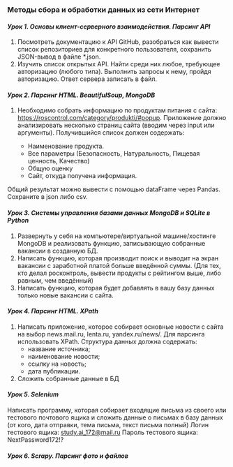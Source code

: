 ### Методы сбора и обработки данных из сети Интернет

#### _Урок 1. Основы клиент-серверного взаимодействия. Парсинг API_
1. Посмотреть документацию к API GitHub, разобраться как вывести список репозиториев для конкретного пользователя, сохранить JSON-вывод в файле *.json.
2. Изучить список открытых API. Найти среди них любое, требующее авторизацию (любого типа). Выполнить запросы к нему, пройдя авторизацию. Ответ сервера записать в файл.

#### _Урок 2. Парсинг HTML. BeautifulSoup, MongoDB_

1. Необходимо собрать информацию по продуктам питания с сайта: https://roscontrol.com/category/produkti/#popup. Приложение должно анализировать несколько страниц сайта (вводим через input или аргументы).
Получившийся список должен содержать:

    - Наименование продукта.
    - Все параметры (Безопасность, Натуральность, Пищевая ценность, Качество)
    - Общую оценку
    - Сайт, откуда получена информация.

Общий результат можно вывести с помощью dataFrame через Pandas. Сохраните в json либо csv.

#### _Урок 3. Системы управления базами данных MongoDB и SQLite в Python_

1. Развернуть у себя на компьютере/виртуальной машине/хостинге MongoDB и реализовать функцию, записывающую собранные вакансии в созданную БД.
2. Написать функцию, которая производит поиск и выводит на экран вакансии с заработной платой больше введённой суммы. (Для тех, кто делал росконтроль, вывести продукты с рейтингом выше, либо равным, чем введённый)
3. Написать функцию, которая будет добавлять в вашу базу данных только новые вакансии с сайта.

#### _Урок 4. Парсинг HTML. XPath_

1. Написать приложение, которое собирает основные новости с сайта на выбор news.mail.ru, lenta.ru, yandex.ru/news/. Для парсинга использовать XPath. Структура данных должна содержать:
    - название источника;
    - наименование новости;
    - ссылку на новость;
    - дата публикации.
2. Сложить собранные данные в БД


#### _Урок 5. Selenium_

Написать программу, которая собирает входящие письма из своего или тестового почтового ящика и сложить данные о письмах в базу данных (от кого, дата отправки, тема письма, текст письма полный)
Логин тестового ящика: study.ai_172@mail.ru
Пароль тестового ящика: NextPassword172!?

#### _Урок 6. Scrapy. Парсинг фото и файлов_

